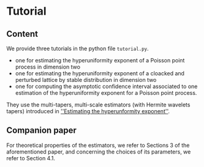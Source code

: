 # Tutorial

## Content
We provide three tutorials in the python file ``tutorial.py``. 

- one for estimating the hyperuniformity exponent of a Poisson point process in dimension two
- one for estimating the hyperuniformity exponent of a cloacked and perturbed lattice by stable distribution in dimension two
- one for computing the asymptotic confidence interval associated to one estimation of the hyperuniformity exponent for a Poisson point process.

They use the multi-tapers, multi-scale estimators (with Hermite wavelets tapers) introduced in [''Estimating the hyperunformity exponent''](https://arxiv.org). 

## Companion paper 

For theoretical properties of the estimators, we refer to Sections 3 of the aforementioned paper, and concerning the choices of its parameters, we refer to Section 4.1.

